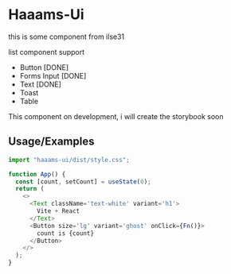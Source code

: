 # Haaams-Ui

this is some component from ilse31

list component support

- Button [DONE]
- Forms Input [DONE]
- Text [DONE]
- Toast
- Table

This component on development, i will create the storybook soon

## Usage/Examples

```javascript
import "haaams-ui/dist/style.css";

function App() {
  const [count, setCount] = useState(0);
  return (
    <>
      <Text className='text-white' variant='h1'>
        Vite + React
      </Text>
      <Button size='lg' variant='ghost' onClick={Fn()}>
        count is {count}
      </Button>
    </>
  );
}
```

